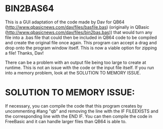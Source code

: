 # BIN2BAS64
This is a GUI adaptation of the code made by Dav for QB64 (http://www.qbasicnews.com/dav/files/basfile.bas) (originally in QBasic (http://www.qbasicnews.com/dav/files/bin2bas.bas)) that would turn any file into a .bas file that could then be included in QB64 code to be compiled and create the original file once again.
This program can accept a drag and drop onto the program window itself.
This is now a viable option for zipping a file! Thanks, Dav!

There can be a problem with an output file being too large to create at runtime. This is not an issue with the code or the input file itself. If you run into a memory problem, look at the SOLUTION TO MEMORY ISSUE.

# SOLUTION TO MEMORY ISSUE:
If necessary, you can compile the code that this program creates by uncommenting #lang "qb" and removing the line with the IF FILEEXISTS and the corresponding line with the END IF. You can then compile the code in FreeBasic and it can handle larger files than QB64 is able to.
